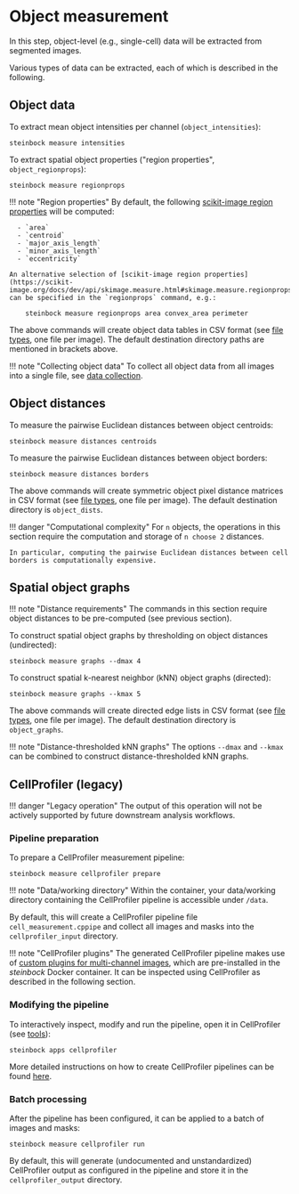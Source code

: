 # Object measurement

In this step, object-level (e.g., single-cell) data will be extracted from segmented images.

Various types of data can be extracted, each of which is described in the following.

## Object data

To extract mean object intensities per channel (`object_intensities`):

    steinbock measure intensities

To extract spatial object properties ("region properties", `object_regionprops`):

    steinbock measure regionprops

!!! note "Region properties"
    By default, the following [scikit-image region properties](https://scikit-image.org/docs/dev/api/skimage.measure.html#skimage.measure.regionprops) will be computed:

      - `area`
      - `centroid`
      - `major_axis_length`
      - `minor_axis_length`
      - `eccentricity`

    An alternative selection of [scikit-image region properties](https://scikit-image.org/docs/dev/api/skimage.measure.html#skimage.measure.regionprops) can be specified in the `regionprops` command, e.g.:

        steinbock measure regionprops area convex_area perimeter

The above commands will create object data tables in CSV format (see [file types](../specs/file-types.md#object-data), one file per image). The default destination directory paths are mentioned in brackets above.

!!! note "Collecting object data"
    To collect all object data from all images into a single file, see [data collection](utils.md#data-collection).

## Object distances

To measure the pairwise Euclidean distances between object centroids:

    steinbock measure distances centroids

To measure the pairwise Euclidean distances between object borders:

    steinbock measure distances borders

The above commands will create symmetric object pixel distance matrices in CSV format (see [file types](../specs/file-types.md#object-distances), one file per image). The default destination directory is `object_dists`.

!!! danger "Computational complexity"
    For `n` objects, the operations in this section require the computation and storage of `n choose 2` distances.

    In particular, computing the pairwise Euclidean distances between cell borders is computationally expensive.

## Spatial object graphs

!!! note "Distance requirements"
    The commands in this section require object distances to be pre-computed (see previous section).

To construct spatial object graphs by thresholding on object distances (undirected):

    steinbock measure graphs --dmax 4

To construct spatial k-nearest neighbor (kNN) object graphs (directed):

    steinbock measure graphs --kmax 5

The above commands will create directed edge lists in CSV format (see [file types](../specs/file-types.md#spatial-object-graphs), one file per image). The default destination directory is `object_graphs`.

!!! note "Distance-thresholded kNN graphs"
    The options `--dmax` and `--kmax` can be combined to construct distance-thresholded kNN graphs.

## CellProfiler (legacy)

!!! danger "Legacy operation"
    The output of this operation will not be actively supported by future downstream analysis workflows.

### Pipeline preparation

To prepare a CellProfiler measurement pipeline:

    steinbock measure cellprofiler prepare

!!! note "Data/working directory"
    Within the container, your data/working directory containing the CellProfiler pipeline is accessible under `/data`.

By default, this will create a CellProfiler pipeline file `cell_measurement.cppipe` and collect all images and masks into the `cellprofiler_input` directory.

!!! note "CellProfiler plugins"
    The generated CellProfiler pipeline makes use of [custom plugins for multi-channel images](https://github.com/BodenmillerGroup/ImcPluginsCP), which are pre-installed in the *steinbock* Docker container. It can be inspected using CellProfiler as described in the following section.

### Modifying the pipeline

To interactively inspect, modify and run the pipeline, open it in CellProfiler (see [tools](utils.md#cellprofiler)):

    steinbock apps cellprofiler

More detailed instructions on how to create CellProfiler pipelines can be found [here](https://cellprofiler-manual.s3.amazonaws.com/CellProfiler-4.1.3/help/pipelines_building.html).

### Batch processing

After the pipeline has been configured, it can be applied to a batch of images and masks:

    steinbock measure cellprofiler run

By default, this will generate (undocumented and unstandardized) CellProfiler output as configured in the pipeline and store it in the `cellprofiler_output` directory.
